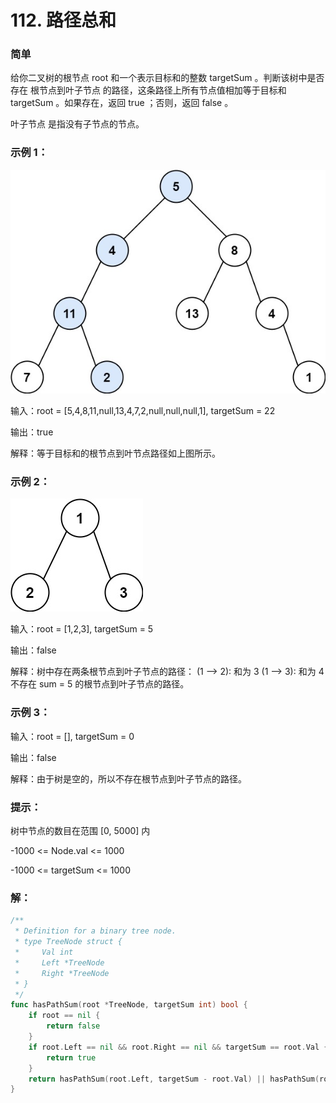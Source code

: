 # 112. 路径总和

### 简单

给你二叉树的根节点 root 和一个表示目标和的整数 targetSum 。判断该树中是否存在 根节点到叶子节点 的路径，这条路径上所有节点值相加等于目标和 targetSum 。如果存在，返回 true ；否则，返回 false 。

叶子节点 是指没有子节点的节点。

### 示例 1：
![pathSum1](/file/img/pathsum1.jpg)

输入：root = [5,4,8,11,null,13,4,7,2,null,null,null,1], targetSum = 22

输出：true

解释：等于目标和的根节点到叶节点路径如上图所示。

### 示例 2：
![pathSum2](/file/img/pathsum2.jpg)

输入：root = [1,2,3], targetSum = 5

输出：false

解释：树中存在两条根节点到叶子节点的路径：
(1 --> 2): 和为 3
(1 --> 3): 和为 4
不存在 sum = 5 的根节点到叶子节点的路径。

### 示例 3：

输入：root = [], targetSum = 0

输出：false

解释：由于树是空的，所以不存在根节点到叶子节点的路径。
 
### 提示：

树中节点的数目在范围 [0, 5000] 内

-1000 <= Node.val <= 1000

-1000 <= targetSum <= 1000

### 解：

```go
/**
 * Definition for a binary tree node.
 * type TreeNode struct {
 *     Val int
 *     Left *TreeNode
 *     Right *TreeNode
 * }
 */
func hasPathSum(root *TreeNode, targetSum int) bool {
    if root == nil {
        return false
    }
    if root.Left == nil && root.Right == nil && targetSum == root.Val {
        return true
    }
    return hasPathSum(root.Left, targetSum - root.Val) || hasPathSum(root.Right, targetSum - root.Val)
}
```